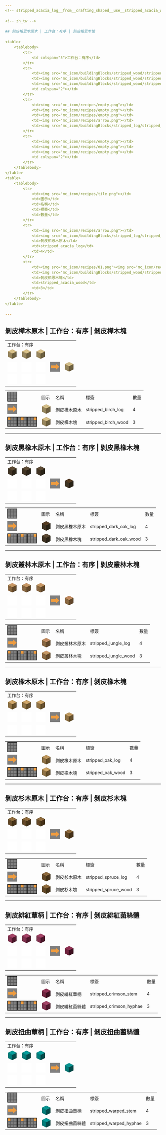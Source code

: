 ```yaml
---
<!-- stripped_acacia_log__from__crafting_shaped__use__stripped_acacia_wood.md -->

<!-- zh_tw -->

## 剝皮相思木原木 | 工作台：有序 | 剝皮相思木塊

<table>
	<tablebody>
		<tr>
			<td colspan="5">工作台：有序</td>
		</tr>
		<tr>
			<td><img src="mc_icon/buildingBlocks/stripped_wood/stripped_acacia_wood.png"></td>
			<td><img src="mc_icon/buildingBlocks/stripped_wood/stripped_acacia_wood.png"></td>
			<td><img src="mc_icon/buildingBlocks/stripped_wood/stripped_acacia_wood.png"></td>
			<td colspan="2"></td>
		</tr>
		<tr>
			<td><img src="mc_icon/recipes/empty.png"></td>
			<td><img src="mc_icon/recipes/empty.png"></td>
			<td><img src="mc_icon/recipes/empty.png"></td>
			<td><img src="mc_icon/recipes/arrow.png"></td>
			<td><img src="mc_icon/buildingBlocks/stripped_log/stripped_acacia_log.png"></td>
		</tr>
		<tr>
			<td><img src="mc_icon/recipes/empty.png"></td>
			<td><img src="mc_icon/recipes/empty.png"></td>
			<td><img src="mc_icon/recipes/empty.png"></td>
			<td colspan="2"></td>
		</tr>
	</tablebody>
</table>
<table>
	<tablebody>
		<tr>
			<td><img src="mc_icon/recipes/tile.png"></td>
			<td>圖示</td>
			<td>名稱</td>
			<td>標簽</td>
			<td>數量</td>
		</tr>
		<tr>
			<td><img src="mc_icon/recipes/arrow.png"></td>
			<td><img src="mc_icon/buildingBlocks/stripped_log/stripped_acacia_log.png"></td>
			<td>剝皮相思木原木</td>
			<td>stripped_acacia_log</td>
			<td>4</td>
		</tr>
		<tr>
			<td><img src="mc_icon/recipes/01.png"><img src="mc_icon/recipes/02.png"><img src="mc_icon/recipes/03.png"></td>
			<td><img src="mc_icon/buildingBlocks/stripped_wood/stripped_acacia_wood.png"></td>
			<td>剝皮相思木塊</td>
			<td>stripped_acacia_wood</td>
			<td>3</td>
		</tr>
	</tablebody>
</table>

---
```

<!-- stripped_birch_log__from__crafting_shaped__use__stripped_birch_wood.md -->

<!-- zh_tw -->

## 剝皮樺木原木 | 工作台：有序 | 剝皮樺木塊

<table>
	<tablebody>
		<tr>
			<td colspan="5">工作台：有序</td>
		</tr>
		<tr>
			<td><img src="mc_icon/buildingBlocks/stripped_wood/stripped_birch_wood.png"></td>
			<td><img src="mc_icon/buildingBlocks/stripped_wood/stripped_birch_wood.png"></td>
			<td><img src="mc_icon/buildingBlocks/stripped_wood/stripped_birch_wood.png"></td>
			<td colspan="2"></td>
		</tr>
		<tr>
			<td><img src="mc_icon/recipes/empty.png"></td>
			<td><img src="mc_icon/recipes/empty.png"></td>
			<td><img src="mc_icon/recipes/empty.png"></td>
			<td><img src="mc_icon/recipes/arrow.png"></td>
			<td><img src="mc_icon/buildingBlocks/stripped_log/stripped_birch_log.png"></td>
		</tr>
		<tr>
			<td><img src="mc_icon/recipes/empty.png"></td>
			<td><img src="mc_icon/recipes/empty.png"></td>
			<td><img src="mc_icon/recipes/empty.png"></td>
			<td colspan="2"></td>
		</tr>
	</tablebody>
</table>
<table>
	<tablebody>
		<tr>
			<td><img src="mc_icon/recipes/tile.png"></td>
			<td>圖示</td>
			<td>名稱</td>
			<td>標簽</td>
			<td>數量</td>
		</tr>
		<tr>
			<td><img src="mc_icon/recipes/arrow.png"></td>
			<td><img src="mc_icon/buildingBlocks/stripped_log/stripped_birch_log.png"></td>
			<td>剝皮樺木原木</td>
			<td>stripped_birch_log</td>
			<td>4</td>
		</tr>
		<tr>
			<td><img src="mc_icon/recipes/01.png"><img src="mc_icon/recipes/02.png"><img src="mc_icon/recipes/03.png"></td>
			<td><img src="mc_icon/buildingBlocks/stripped_wood/stripped_birch_wood.png"></td>
			<td>剝皮樺木塊</td>
			<td>stripped_birch_wood</td>
			<td>3</td>
		</tr>
	</tablebody>
</table>

---
<!-- stripped_dark_oak_log__from__crafting_shaped__use__stripped_dark_oak_wood.md -->

<!-- zh_tw -->

## 剝皮黑橡木原木 | 工作台：有序 | 剝皮黑橡木塊

<table>
	<tablebody>
		<tr>
			<td colspan="5">工作台：有序</td>
		</tr>
		<tr>
			<td><img src="mc_icon/buildingBlocks/stripped_wood/stripped_dark_oak_wood.png"></td>
			<td><img src="mc_icon/buildingBlocks/stripped_wood/stripped_dark_oak_wood.png"></td>
			<td><img src="mc_icon/buildingBlocks/stripped_wood/stripped_dark_oak_wood.png"></td>
			<td colspan="2"></td>
		</tr>
		<tr>
			<td><img src="mc_icon/recipes/empty.png"></td>
			<td><img src="mc_icon/recipes/empty.png"></td>
			<td><img src="mc_icon/recipes/empty.png"></td>
			<td><img src="mc_icon/recipes/arrow.png"></td>
			<td><img src="mc_icon/buildingBlocks/stripped_log/stripped_dark_oak_log.png"></td>
		</tr>
		<tr>
			<td><img src="mc_icon/recipes/empty.png"></td>
			<td><img src="mc_icon/recipes/empty.png"></td>
			<td><img src="mc_icon/recipes/empty.png"></td>
			<td colspan="2"></td>
		</tr>
	</tablebody>
</table>
<table>
	<tablebody>
		<tr>
			<td><img src="mc_icon/recipes/tile.png"></td>
			<td>圖示</td>
			<td>名稱</td>
			<td>標簽</td>
			<td>數量</td>
		</tr>
		<tr>
			<td><img src="mc_icon/recipes/arrow.png"></td>
			<td><img src="mc_icon/buildingBlocks/stripped_log/stripped_dark_oak_log.png"></td>
			<td>剝皮黑橡木原木</td>
			<td>stripped_dark_oak_log</td>
			<td>4</td>
		</tr>
		<tr>
			<td><img src="mc_icon/recipes/01.png"><img src="mc_icon/recipes/02.png"><img src="mc_icon/recipes/03.png"></td>
			<td><img src="mc_icon/buildingBlocks/stripped_wood/stripped_dark_oak_wood.png"></td>
			<td>剝皮黑橡木塊</td>
			<td>stripped_dark_oak_wood</td>
			<td>3</td>
		</tr>
	</tablebody>
</table>

---
<!-- stripped_jungle_log__from__crafting_shaped__use__stripped_jungle_wood.md -->

<!-- zh_tw -->

## 剝皮叢林木原木 | 工作台：有序 | 剝皮叢林木塊

<table>
	<tablebody>
		<tr>
			<td colspan="5">工作台：有序</td>
		</tr>
		<tr>
			<td><img src="mc_icon/buildingBlocks/stripped_wood/stripped_jungle_wood.png"></td>
			<td><img src="mc_icon/buildingBlocks/stripped_wood/stripped_jungle_wood.png"></td>
			<td><img src="mc_icon/buildingBlocks/stripped_wood/stripped_jungle_wood.png"></td>
			<td colspan="2"></td>
		</tr>
		<tr>
			<td><img src="mc_icon/recipes/empty.png"></td>
			<td><img src="mc_icon/recipes/empty.png"></td>
			<td><img src="mc_icon/recipes/empty.png"></td>
			<td><img src="mc_icon/recipes/arrow.png"></td>
			<td><img src="mc_icon/buildingBlocks/stripped_log/stripped_jungle_log.png"></td>
		</tr>
		<tr>
			<td><img src="mc_icon/recipes/empty.png"></td>
			<td><img src="mc_icon/recipes/empty.png"></td>
			<td><img src="mc_icon/recipes/empty.png"></td>
			<td colspan="2"></td>
		</tr>
	</tablebody>
</table>
<table>
	<tablebody>
		<tr>
			<td><img src="mc_icon/recipes/tile.png"></td>
			<td>圖示</td>
			<td>名稱</td>
			<td>標簽</td>
			<td>數量</td>
		</tr>
		<tr>
			<td><img src="mc_icon/recipes/arrow.png"></td>
			<td><img src="mc_icon/buildingBlocks/stripped_log/stripped_jungle_log.png"></td>
			<td>剝皮叢林木原木</td>
			<td>stripped_jungle_log</td>
			<td>4</td>
		</tr>
		<tr>
			<td><img src="mc_icon/recipes/01.png"><img src="mc_icon/recipes/02.png"><img src="mc_icon/recipes/03.png"></td>
			<td><img src="mc_icon/buildingBlocks/stripped_wood/stripped_jungle_wood.png"></td>
			<td>剝皮叢林木塊</td>
			<td>stripped_jungle_wood</td>
			<td>3</td>
		</tr>
	</tablebody>
</table>

---
<!-- stripped_oak_log__from__crafting_shaped__use__stripped_oak_wood.md -->

<!-- zh_tw -->

## 剝皮橡木原木 | 工作台：有序 | 剝皮橡木塊

<table>
	<tablebody>
		<tr>
			<td colspan="5">工作台：有序</td>
		</tr>
		<tr>
			<td><img src="mc_icon/buildingBlocks/stripped_wood/stripped_oak_wood.png"></td>
			<td><img src="mc_icon/buildingBlocks/stripped_wood/stripped_oak_wood.png"></td>
			<td><img src="mc_icon/buildingBlocks/stripped_wood/stripped_oak_wood.png"></td>
			<td colspan="2"></td>
		</tr>
		<tr>
			<td><img src="mc_icon/recipes/empty.png"></td>
			<td><img src="mc_icon/recipes/empty.png"></td>
			<td><img src="mc_icon/recipes/empty.png"></td>
			<td><img src="mc_icon/recipes/arrow.png"></td>
			<td><img src="mc_icon/buildingBlocks/stripped_log/stripped_oak_log.png"></td>
		</tr>
		<tr>
			<td><img src="mc_icon/recipes/empty.png"></td>
			<td><img src="mc_icon/recipes/empty.png"></td>
			<td><img src="mc_icon/recipes/empty.png"></td>
			<td colspan="2"></td>
		</tr>
	</tablebody>
</table>
<table>
	<tablebody>
		<tr>
			<td><img src="mc_icon/recipes/tile.png"></td>
			<td>圖示</td>
			<td>名稱</td>
			<td>標簽</td>
			<td>數量</td>
		</tr>
		<tr>
			<td><img src="mc_icon/recipes/arrow.png"></td>
			<td><img src="mc_icon/buildingBlocks/stripped_log/stripped_oak_log.png"></td>
			<td>剝皮橡木原木</td>
			<td>stripped_oak_log</td>
			<td>4</td>
		</tr>
		<tr>
			<td><img src="mc_icon/recipes/01.png"><img src="mc_icon/recipes/02.png"><img src="mc_icon/recipes/03.png"></td>
			<td><img src="mc_icon/buildingBlocks/stripped_wood/stripped_oak_wood.png"></td>
			<td>剝皮橡木塊</td>
			<td>stripped_oak_wood</td>
			<td>3</td>
		</tr>
	</tablebody>
</table>

---
<!-- stripped_spruce_log__from__crafting_shaped__use__stripped_spruce_wood.md -->

<!-- zh_tw -->

## 剝皮杉木原木 | 工作台：有序 | 剝皮杉木塊

<table>
	<tablebody>
		<tr>
			<td colspan="5">工作台：有序</td>
		</tr>
		<tr>
			<td><img src="mc_icon/buildingBlocks/stripped_wood/stripped_spruce_wood.png"></td>
			<td><img src="mc_icon/buildingBlocks/stripped_wood/stripped_spruce_wood.png"></td>
			<td><img src="mc_icon/buildingBlocks/stripped_wood/stripped_spruce_wood.png"></td>
			<td colspan="2"></td>
		</tr>
		<tr>
			<td><img src="mc_icon/recipes/empty.png"></td>
			<td><img src="mc_icon/recipes/empty.png"></td>
			<td><img src="mc_icon/recipes/empty.png"></td>
			<td><img src="mc_icon/recipes/arrow.png"></td>
			<td><img src="mc_icon/buildingBlocks/stripped_log/stripped_spruce_log.png"></td>
		</tr>
		<tr>
			<td><img src="mc_icon/recipes/empty.png"></td>
			<td><img src="mc_icon/recipes/empty.png"></td>
			<td><img src="mc_icon/recipes/empty.png"></td>
			<td colspan="2"></td>
		</tr>
	</tablebody>
</table>
<table>
	<tablebody>
		<tr>
			<td><img src="mc_icon/recipes/tile.png"></td>
			<td>圖示</td>
			<td>名稱</td>
			<td>標簽</td>
			<td>數量</td>
		</tr>
		<tr>
			<td><img src="mc_icon/recipes/arrow.png"></td>
			<td><img src="mc_icon/buildingBlocks/stripped_log/stripped_spruce_log.png"></td>
			<td>剝皮杉木原木</td>
			<td>stripped_spruce_log</td>
			<td>4</td>
		</tr>
		<tr>
			<td><img src="mc_icon/recipes/01.png"><img src="mc_icon/recipes/02.png"><img src="mc_icon/recipes/03.png"></td>
			<td><img src="mc_icon/buildingBlocks/stripped_wood/stripped_spruce_wood.png"></td>
			<td>剝皮杉木塊</td>
			<td>stripped_spruce_wood</td>
			<td>3</td>
		</tr>
	</tablebody>
</table>

---
<!-- stripped_crimson_stem__from__crafting_shaped__use__stripped_crimson_hyphae.md -->

<!-- zh_tw -->

## 剝皮緋紅蕈柄 | 工作台：有序 | 剝皮緋紅菌絲體

<table>
	<tablebody>
		<tr>
			<td colspan="5">工作台：有序</td>
		</tr>
		<tr>
			<td><img src="mc_icon/buildingBlocks/stripped_wood/stripped_crimson_hyphae.png"></td>
			<td><img src="mc_icon/buildingBlocks/stripped_wood/stripped_crimson_hyphae.png"></td>
			<td><img src="mc_icon/buildingBlocks/stripped_wood/stripped_crimson_hyphae.png"></td>
			<td colspan="2"></td>
		</tr>
		<tr>
			<td><img src="mc_icon/recipes/empty.png"></td>
			<td><img src="mc_icon/recipes/empty.png"></td>
			<td><img src="mc_icon/recipes/empty.png"></td>
			<td><img src="mc_icon/recipes/arrow.png"></td>
			<td><img src="mc_icon/buildingBlocks/stripped_log/stripped_crimson_stem.png"></td>
		</tr>
		<tr>
			<td><img src="mc_icon/recipes/empty.png"></td>
			<td><img src="mc_icon/recipes/empty.png"></td>
			<td><img src="mc_icon/recipes/empty.png"></td>
			<td colspan="2"></td>
		</tr>
	</tablebody>
</table>
<table>
	<tablebody>
		<tr>
			<td><img src="mc_icon/recipes/tile.png"></td>
			<td>圖示</td>
			<td>名稱</td>
			<td>標簽</td>
			<td>數量</td>
		</tr>
		<tr>
			<td><img src="mc_icon/recipes/arrow.png"></td>
			<td><img src="mc_icon/buildingBlocks/stripped_log/stripped_crimson_stem.png"></td>
			<td>剝皮緋紅蕈柄</td>
			<td>stripped_crimson_stem</td>
			<td>4</td>
		</tr>
		<tr>
			<td><img src="mc_icon/recipes/01.png"><img src="mc_icon/recipes/02.png"><img src="mc_icon/recipes/03.png"></td>
			<td><img src="mc_icon/buildingBlocks/stripped_wood/stripped_crimson_hyphae.png"></td>
			<td>剝皮緋紅菌絲體</td>
			<td>stripped_crimson_hyphae</td>
			<td>3</td>
		</tr>
	</tablebody>
</table>

---
<!-- stripped_warped_stem__from__crafting_shaped__use__stripped_warped_hyphae.md -->

<!-- zh_tw -->

## 剝皮扭曲蕈柄 | 工作台：有序 | 剝皮扭曲菌絲體

<table>
	<tablebody>
		<tr>
			<td colspan="5">工作台：有序</td>
		</tr>
		<tr>
			<td><img src="mc_icon/buildingBlocks/stripped_wood/stripped_warped_hyphae.png"></td>
			<td><img src="mc_icon/buildingBlocks/stripped_wood/stripped_warped_hyphae.png"></td>
			<td><img src="mc_icon/buildingBlocks/stripped_wood/stripped_warped_hyphae.png"></td>
			<td colspan="2"></td>
		</tr>
		<tr>
			<td><img src="mc_icon/recipes/empty.png"></td>
			<td><img src="mc_icon/recipes/empty.png"></td>
			<td><img src="mc_icon/recipes/empty.png"></td>
			<td><img src="mc_icon/recipes/arrow.png"></td>
			<td><img src="mc_icon/buildingBlocks/stripped_log/stripped_warped_stem.png"></td>
		</tr>
		<tr>
			<td><img src="mc_icon/recipes/empty.png"></td>
			<td><img src="mc_icon/recipes/empty.png"></td>
			<td><img src="mc_icon/recipes/empty.png"></td>
			<td colspan="2"></td>
		</tr>
	</tablebody>
</table>
<table>
	<tablebody>
		<tr>
			<td><img src="mc_icon/recipes/tile.png"></td>
			<td>圖示</td>
			<td>名稱</td>
			<td>標簽</td>
			<td>數量</td>
		</tr>
		<tr>
			<td><img src="mc_icon/recipes/arrow.png"></td>
			<td><img src="mc_icon/buildingBlocks/stripped_log/stripped_warped_stem.png"></td>
			<td>剝皮扭曲蕈柄</td>
			<td>stripped_warped_stem</td>
			<td>4</td>
		</tr>
		<tr>
			<td><img src="mc_icon/recipes/01.png"><img src="mc_icon/recipes/02.png"><img src="mc_icon/recipes/03.png"></td>
			<td><img src="mc_icon/buildingBlocks/stripped_wood/stripped_warped_hyphae.png"></td>
			<td>剝皮扭曲菌絲體</td>
			<td>stripped_warped_hyphae</td>
			<td>3</td>
		</tr>
	</tablebody>
</table>

